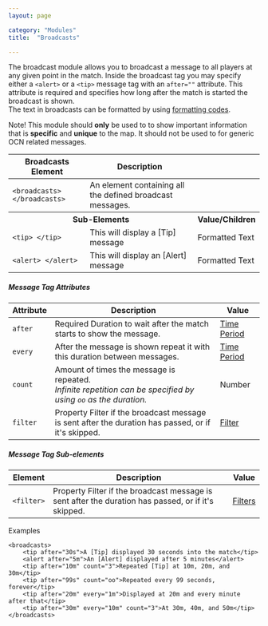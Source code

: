 ```yaml
---
layout: page

category: "Modules"
title:  "Broadcasts"

---
```


The broadcast module allows you to broadcast a message to all players at any given point in the match.
Inside the broadcast tag you may specify either a `<alert>` or a `<tip>` message tag with an `after=""` attribute. This attribute is required and specifies how long after the match is started the broadcast is shown. <br/>
The text in broadcasts can be formatted by using [formatting codes](/reference/formatting).

<span class="label label-warning">Note!</span>
This module should **only** be used to to show important information that is **specific** and **unique** to the map.
It should not be used to for generic OCN related messages.
<div class='table-responsive'>
  <table class='table table-striped table-condensed'>
    <thead>
      <tr>
        <th>Broadcasts Element</th>
        <th>Description</th>
        <th></th>
      </tr>
    </thead>
    <tbody>
      <tr>
        <td>
          <span class='highlight'>
            <code>&lt;broadcasts&gt; &lt;/broadcasts&gt;</code>
          </span>
        </td>
        <td>An element containing all the defined broadcast messages.</td>
        <td></td>
      </tr>
      <tr>
        <th colspan='2'>Sub-Elements</th>
        <th>Value/Children</th>
      </tr>
      <tr>
        <td>
          <span class='highlight'>
            <code>&lt;tip&gt; &lt;/tip&gt;</code>
          </span>
        </td>
        <td>
          This will display a [Tip] message
        </td>
        <td>
          <span class='label label-primary'>Formatted Text</span>
        </td>
      </tr>
      <tr>
        <td>
          <span class='highlight'>
            <code>&lt;alert&gt; &lt;/alert&gt;</code>
          </span>
        </td>
        <td>
          This will display an [Alert] message
        </td>
        <td>
          <span class='label label-primary'>Formatted Text</span>
        </td>
      </tr>
    </tbody>
  </table>
</div>
<h5>Message Tag Attributes</h5>
<div class='table-responsive'>
  <table class='table table-striped table-condensed'>
    <thead>
      <tr>
        <th>Attribute</th>
        <th>Description</th>
        <th>Value</th>
      </tr>
    </thead>
    <tbody>
      <tr>
        <td>
          <code>after</code>
        </td>
        <td>
          <span class='label label-danger'>Required</span>
          Duration to wait after the match starts to show the message.
        </td>
        <td>
          <a href='/reference/time_periods'>Time Period</a>
        </td>
      </tr>
      <tr>
        <td>
          <code>every</code>
        </td>
        <td>
          After the message is shown repeat it with this duration between messages.
        </td>
        <td>
          <a href='/reference/time_periods'>Time Period</a>
        </td>
      </tr>
      <tr>
        <td>
          <code>count</code>
        </td>
        <td>
          Amount of times the message is repeated.<br/>
          <i>Infinite repetition can be specified by using <code>oo</code> as the duration.</i>
        </td>
        <td>
          <span class='label label-primary'>Number</span>
        </td>
      </tr>
      <tr>
        <td>
          <code>filter</code>
        </td>
        <td>
          <span class='label label-default' title='Can be either this attribute or a sub-element.'>Property</span>
          Filter if the broadcast message is sent after the duration has passed, or if it's skipped.
        </td>
        <td>
          <a href='/modules/filters'>Filter</a>
        </td>
      </tr>
    </tbody>
  </table>
</div>
<h5>Message Tag Sub-elements</h5>
<div class='table-responsive'>
  <table class='table table-striped table-condensed'>
    <thead>
      <tr>
        <th>Element</th>
        <th>Description</th>
        <th>Value</th>
      </tr>
    </thead>
    <tbody>
      <tr>
        <td>
          <span class='highlight'>
            <code>&lt;filter&gt;</code>
          </span>
        </td>
        <td>
          <span class='label label-default' title='Can be this sub-element or an attribute.'>Property</span>
          Filter if the broadcast message is sent after the duration has passed, or if it's skipped.
        </td>
        <td>
          <a href='/modules/filters'>Filters</a>
        </td>
      </tr>
    </tbody>
  </table>
</div>
Examples

    <broadcasts>
        <tip after="30s">A [Tip] displayed 30 seconds into the match</tip>
        <alert after="5m">An [Alert] displayed after 5 minutes</alert>
        <tip after="10m" count="3">Repeated [Tip] at 10m, 20m, and 30m</tip>
        <tip after="99s" count="oo">Repeated every 99 seconds, forever</tip>
        <tip after="20m" every="1m">Displayed at 20m and every minute after that</tip>
        <tip after="30m" every="10m" count="3">At 30m, 40m, and 50m</tip>
    </broadcasts>
